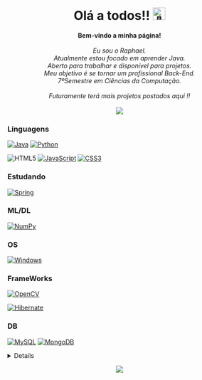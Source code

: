 <h1 align="center">Olá a todos!! <img src="https://github-production-user-asset-6210df.s3.amazonaws.com/24524555/238178097-766d336d-b87d-44ba-807c-c51de2bc6b4d.gif" width="28px" alt="👋"></h1>

<p align="center">
    <b>Bem-vindo a minha página!</b><br><br>
    <i>
        Eu sou o Raphael.<br>
        Atualmente estou focado em aprender Java.<br>
       Aberto para trabalhar e disponível para projetos.<br>
      Meu objetivo é se tornar um profissional Back-End.<br>
      7ºSemestre em Ciências da Computação.<br>
       <br>Futuramente terá mais projetos postados aqui !!<br>
    </i><br>
         <a href = "mailto:raphaelbispo200@gmail.com"><img src="https://img.shields.io/badge/Gmail-D14836?style=for-the-badge&logo=gmail&logoColor=white" target="_blank"></a>
    </a>
</p>

### Linguagens
[![Java](https://img.shields.io/badge/java-black?style=for-the-badge&logo=openjdk)](https://github.com/rapharrr)
[![Python](https://img.shields.io/badge/python-black?style=for-the-badge&logo=python)](https://github.com/rapharrr)

![HTML5](https://img.shields.io/badge/html5-%23E34F26.svg?style=for-the-badge&logo=html5&logoColor=white)
[![JavaScript](https://img.shields.io/badge/javascript-%23323330.svg?style=for-the-badge&logo=javascript&logoColor=%23F7DF1E)](https://github.com/rapharrr)
[![CSS3](https://img.shields.io/badge/css3-%231572B6.svg?style=for-the-badge&logo=css3&logoColor=white)](https://github.com/rapharrr)

### Estudando
[![Spring](https://img.shields.io/badge/Spring-6DB33F?style=for-the-badge&logo=spring&logoColor=white)](https://github.com/rapharrr)

### ML/DL
[![NumPy](https://img.shields.io/badge/numpy-%23013243.svg?style=for-the-badge&logo=numpy&logoColor=white)](https://github.com/rapharrr)

### OS
[![Windows](https://img.shields.io/badge/Windows-black?style=for-the-badge&logo=Windows)](https://github.com/rapharrr)

### FrameWorks
[![OpenCV](https://img.shields.io/badge/opencv-%23white.svg?style=for-the-badge&logo=opencv&logoColor=white)](https://github.com/rapharrr)

[![Hibernate](https://img.shields.io/badge/Hibernate-59666C?style=for-the-badge&logo=Hibernate&logoColor=white)](https://github.com/rapharrr)

### DB
[![MySQL](https://img.shields.io/badge/mysql-%2300f.svg?style=for-the-badge&logo=mysql&logoColor=white)](https://github.com/rapharrr)
[![MongoDB](https://img.shields.io/badge/MongoDB-%234ea94b.svg?style=for-the-badge&logo=mongodb&logoColor=white)](https://github.com/rapharrr)




<details>
<p align="center">
  <a href="https://github.com/rapharrr">
    <img src="http://github-profile-summary-cards.vercel.app/api/cards/profile-details?username=rapharrr&theme=transparent" />
  </a>
  <a href="https://github.com/rapharrr">
    <img src="https://github-readme-streak-stats.herokuapp.com/?user=rapharrr&hide_border=true&card_width=338&theme=transparent" />
  </a>
  <a href="https://github.com/rapharrr">
    <img src="http://github-profile-summary-cards.vercel.app/api/cards/stats?username=rapharrr&theme=transparent" />
  </a>
 
</p>
</details>

<p align="center">
  <a href="https://github.com/rapharrr">
    <img src="https://komarev.com/ghpvc/?username=rapharrr&color=blue&style=flat)" />
  </a>
</p>
<!--

- 🔭 I’m currently working on ...
- 🌱 I’m currently learning ...
- 👯 I’m looking to collaborate on ...
- 🤔 I’m looking for help with ...
- 💬 Ask me about ...
- 📫 How to reach me: ...
- 😄 Pronouns: ...
- ⚡ Fun fact: ...
-->
